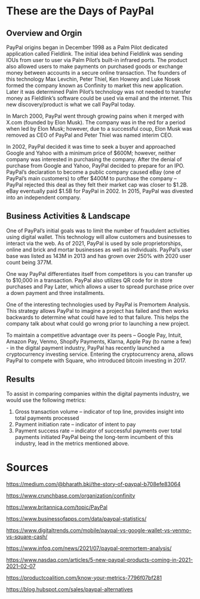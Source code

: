 # These are the Days of PayPal

## Overview and Orgin
PayPal origins began in December 1998 as a Palm Pilot dedicated application called Fieldlink.  The initial idea behind Fieldlink was sending IOUs from user to user via Palm Pilot’s built-in infrared ports.  The product also allowed users to make payments on purchased goods or exchange money between accounts in a secure online transaction.  The founders of this technology Max Levchin, Peter Thiel, Ken Howrey and Luke Nosek formed the company known as Confinity to market this new application. Later it was determined Palm Pilot’s technology was not needed to transfer money as Fieldlink’s software could be used via email and the internet.  This new discovery/product is what we call PayPal today.

In March 2000, PayPal went through growing pains when it merged with X.com (founded by Elon Musk).  The company was in the red for a period when led by Elon Musk; however, due to a successful coup, Elon Musk was removed as CEO of PayPal and Peter Thiel was named interim CEO.

In 2002, PayPal decided it was time to seek a buyer and approached Google and Yahoo with a minimum price of $600M; however, neither company was interested in purchasing the company.  After the denial of purchase from Google and Yahoo, PayPal decided to prepare for an IPO.  PayPal’s declaration to become a public company caused eBay (one of PayPal’s main customers) to offer $400M to purchase the company – PayPal rejected this deal as they felt their market cap was closer to $1.2B.  eBay eventually paid $1.5B for PayPal in 2002.  In 2015, PayPal was divested into an independent company. 

## Business Activities & Landscape
One of PayPal’s initial goals was to limit the number of fraudulent activities using digital wallet.  This technology will allow customers and businesses to interact via the web.  As of 2021, PayPal is used by sole proprietorships, online and brick and mortar businesses as well as individuals.  PayPal’s user base was listed as 143M in 2013 and has grown over 250% with 2020 user count being 377M. 

One way PayPal differentiates itself from competitors is you can transfer up to $10,000 in a transaction.  PayPal also utilizes QR code for in store purchases and Pay Later, which allows a user to spread purchase price over a down payment and three installments. 

One of the interesting technologies used by PayPal is Premortem Analysis.  This strategy allows PayPal to imagine a project has failed and then works backwards to determine what could have led to that failure.  This helps the company talk about what could go wrong prior to launching a new project. 

To maintain a competitive advantage over its peers – Google Pay, Intuit, Amazon Pay, Venmo, Shopify Payments, Klarna, Apple Pay (to name a few) - in the digital payment industry, PayPal has recently launched a cryptocurrency investing service.  Entering the cryptocurrency arena, allows PayPal to compete with Square, who introduced bitcoin investing in 2017. 

## Results
To assist in comparing companies within the digital payments industry, we would use the following metrics:
1.	Gross transaction volume – indicator of top line, provides insight into total payments processed
2.	Payment initiation rate – indicator of intent to pay
3.	Payment success rate – indicator of successful payments over total payments initiated
PayPal being the long-term incumbent of this industry, lead in the metrics mentioned above.

# Sources
https://medium.com/@bharath.bkj/the-story-of-paypal-b708efe83064

https://www.crunchbase.com/organization/confinity

https://www.britannica.com/topic/PayPal

https://www.businessofapps.com/data/paypal-statistics/

https://www.digitaltrends.com/mobile/paypal-vs-google-wallet-vs-venmo-vs-square-cash/

https://www.infoq.com/news/2021/07/paypal-premortem-analysis/

https://www.nasdaq.com/articles/5-new-paypal-products-coming-in-2021-2021-02-07

https://productcoalition.com/know-your-metrics-7796f07bf281

https://blog.hubspot.com/sales/paypal-alternatives
